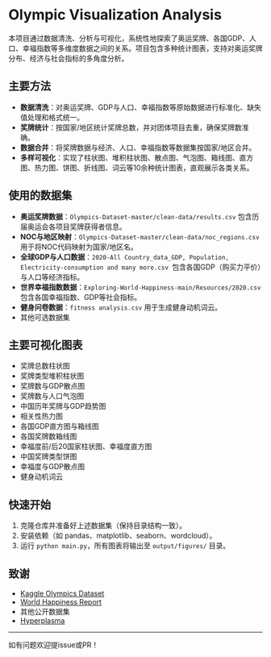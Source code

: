 # Olympic Visualization Analysis

本项目通过数据清洗、分析与可视化，系统性地探索了奥运奖牌、各国GDP、人口、幸福指数等多维度数据之间的关系。项目包含多种统计图表，支持对奥运奖牌分布、经济与社会指标的多角度分析。

## 主要方法

- **数据清洗**：对奥运奖牌、GDP与人口、幸福指数等原始数据进行标准化、缺失值处理和格式统一。
- **奖牌统计**：按国家/地区统计奖牌总数，并对团体项目去重，确保奖牌数准确。
- **数据合并**：将奖牌数据与经济、人口、幸福指数等数据集按国家/地区合并。
- **多样可视化**：实现了柱状图、堆积柱状图、散点图、气泡图、箱线图、直方图、热力图、饼图、折线图、词云等10余种统计图表，直观展示各类关系。

## 使用的数据集

- **奥运奖牌数据**：`Olympics-Dataset-master/clean-data/results.csv` 包含历届奥运会各项目奖牌获得者信息。
- **NOC与地区映射**：`Olympics-Dataset-master/clean-data/noc_regions.csv` 用于将NOC代码映射为国家/地区名。
- **全球GDP与人口数据**：`2020-All Country_data_GDP, Population, Electricity-consumption and many more.csv `包含各国GDP（购买力平价）与人口等经济指标。
- **世界幸福指数数据**：`Exploring-World-Happiness-main/Resources/2020.csv` 包含各国幸福指数、GDP等社会指标。
- **健身问卷数据**：`fitness analysis.csv` 用于生成健身动机词云。
- 其他可选数据集

## 主要可视化图表

- 奖牌总数柱状图
- 奖牌类型堆积柱状图
- 奖牌数与GDP散点图
- 奖牌数与人口气泡图
- 中国历年奖牌与GDP趋势图
- 相关性热力图
- 各国GDP直方图与箱线图
- 各国奖牌数箱线图
- 幸福度前/后20国家柱状图、幸福度直方图
- 中国奖牌类型饼图
- 幸福度与GDP散点图
- 健身动机词云

## 快速开始

1. 克隆仓库并准备好上述数据集（保持目录结构一致）。
2. 安装依赖（如 pandas、matplotlib、seaborn、wordcloud）。
3. 运行 `python main.py`，所有图表将输出至 `output/figures/` 目录。

## 致谢

- [Kaggle Olympics Dataset](https://www.kaggle.com/datasets/the-guardian/olympic-games)
- [World Happiness Report](https://worldhappiness.report/)
- 其他公开数据集
- [Hyperplasma](www.hyperplasa.top)

---

如有问题欢迎提issue或PR！
